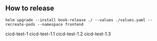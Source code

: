 ## How to release
```
helm upgrade --install book-release ./ --values ./values.yaml --recreate-pods --namespace frontend
```
cicd-test-1
cicd-test-1.1
cicd-test-1.2
cicd-test-1.3
